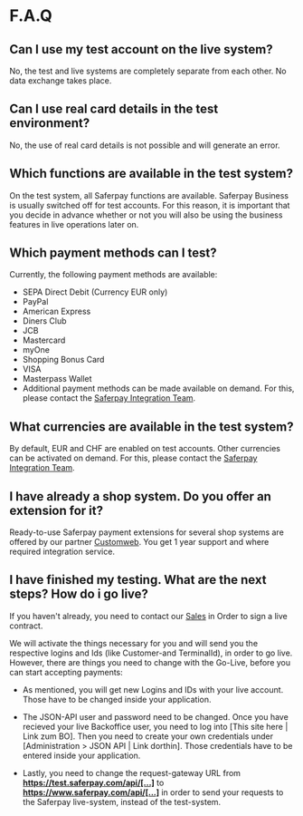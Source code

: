# F.A.Q

## Can I use my test account on the live system?

No, the test and live systems are completely separate from each other. No data exchange takes place.

## Can I use real card details in the test environment?

No, the use of real card details is not possible and will generate an error.

## Which functions are available in the test system?

On the test system, all Saferpay functions are available. Saferpay Business is usually switched off for test accounts. For this reason, it is important that you decide in advance whether or not you will also be using the business features in live operations later on.

## Which payment methods can I test?

Currently, the following payment methods are available:

+ SEPA Direct Debit (Currency EUR only)
+	PayPal
+	American Express
+	Diners Club
+	JCB
+	Mastercard
+	myOne
+	Shopping Bonus Card
+	VISA
+	Masterpass Wallet 
+ Additional payment methods can be made available on demand. For this, please contact the [Saferpay Integration Team](mailto:integration.saferpay@six-payment-services.com?subject=Additional%20payment%20methods).

## What currencies are available in the test system?

By default, EUR and CHF are enabled on test accounts. Other currencies can be activated on demand. For this, please contact the [Saferpay Integration Team](mailto:integration.saferpay@six-payment-services.com?subject=Test%20Account%20Currencies).

## I have already a shop system. Do you offer an extension for it?

Ready-to-use Saferpay payment extensions for several shop systems are offered by our partner [Customweb](https://www.sellxed.com/shop/en/eur/extensions/module/payment-service-provider/saferpay.html). You get 1 year support and where required integration service.

## I have finished my testing. What are the next steps? How do i go live?

If you haven't already, you need to contact our [Sales](https://www.six-payment-services.com/en/shared/contacts.html#ch) in Order to sign a live contract.

We will activate the things necessary for you and will send you the respective logins and Ids (like Customer-and TerminalId), in order to go live.
However, there are things you need to change with the Go-Live, before you can start accepting payments:

* As mentioned, you will get new Logins and IDs with your live account. Those have to be changed inside your application.
* The JSON-API user and password need to be changed. Once you have recieved your live Backoffice user, you need to log into [This site here | Link zum BO]. Then you need to create your own credentials under [Administration > JSON API | Link dorthin]. Those credentials have to be entered inside your application.

* Lastly, you need to change the request-gateway URL from **https://test.saferpay.com/api/[...]** to **https://www.saferpay.com/api/[...]** in order  to send your requests to the Saferpay live-system, instead of the test-system.
